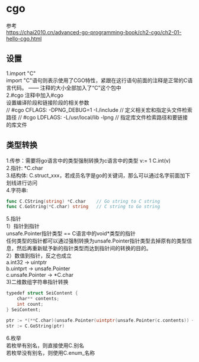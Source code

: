 # cgo

参考  
<https://chai2010.cn/advanced-go-programming-book/ch2-cgo/ch2-01-hello-cgo.html>


## 设置

1.import "C"  
import "C"语句则表示使用了CGO特性，紧跟在这行语句前面的注释是正常的C语言代码。 —— 注释的大小全部加入了“C”这个包中  
2.#cgo
注释中加入#cgo  
设置编译阶段和链接阶段的相关参数  
// #cgo CFLAGS: -DPNG_DEBUG=1 -I./include  // 定义相关宏和指定头文件检索路径
// #cgo LDFLAGS: -L/usr/local/lib -lpng  // 指定库文件检索路径和要链接的库文件

## 类型转换

1.传参：需要将go语言中的类型强制转换为c语言中的类型 v:= 1 C.int(v)  
2.指针: *C.char  
3.结构体: C.struct_xxx，若成员名字是go的关键词，那么可以通过名字前面加下划线进行访问  
4.字符串:  

```go
func C.CString(string) *C.char 	  // Go string to C string
func C.GoString(*C.char) string   // C string to Go string
```

5.指针  
1）指针到指针  
unsafe.Pointer指针类型 == C语言中的void*类型的指针  
任何类型的指针都可以通过强制转换为unsafe.Pointer指针类型去掉原有的类型信息，然后再重新赋予新的指针类型而达到指针间的转换的目的。  
2）数值到指针，反之也成立  
a.int32 -> uintptr  
b.uintprt -> unsafe.Pointer  
c.unsafe.Pointer -> *C.char  
3)二维数组字符串指针转换  

```go
typedef struct SeiContent {
    char** contents;
    int count;
} SeiContent;

ptr := *(**C.char)(unsafe.Pointer(uintptr(unsafe.Pointer(c.contents)) + uintptr(i) * unsafe.Sizeof(*c.contents)))
str := C.GoString(ptr)
```

6.枚举  
若枚举有别名，则直接使用C.别名  
若枚举没有别名，则使用C.enum_名称  